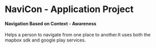 # NaviCon - Application Project
#### Navigation Based on Context - Awareness
Helps a person to navigate from one place to another.It uses both the mapbox sdk and google play services.
